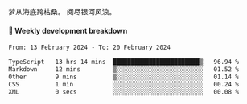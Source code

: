 梦从海底跨枯桑。
阅尽银河风浪。


#### 📝 Weekly development breakdown

<!--START_SECTION:waka-->

```txt
From: 13 February 2024 - To: 20 February 2024

TypeScript   13 hrs 14 mins  ████████████████████████▒   96.94 %
Markdown     12 mins         ▒░░░░░░░░░░░░░░░░░░░░░░░░   01.52 %
Other        9 mins          ▒░░░░░░░░░░░░░░░░░░░░░░░░   01.14 %
CSS          1 min           ░░░░░░░░░░░░░░░░░░░░░░░░░   00.24 %
XML          0 secs          ░░░░░░░░░░░░░░░░░░░░░░░░░   00.08 %
```

<!--END_SECTION:waka-->



